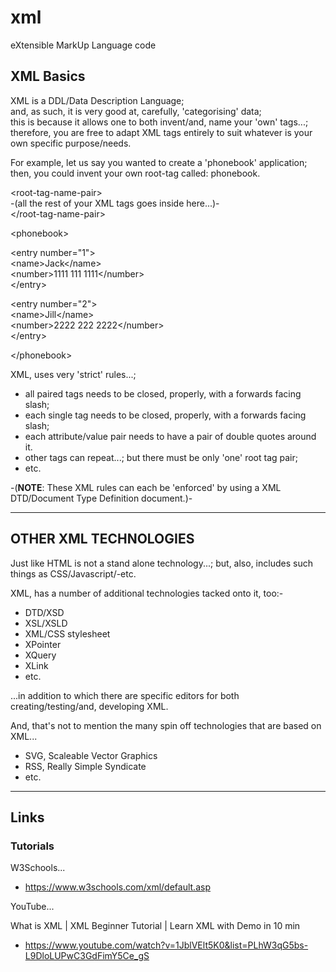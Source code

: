 # xml
eXtensible MarkUp Language code

## XML Basics

XML is a DDL/Data Description Language;  
and, as such, it is very good at, carefully, 'categorising' data;  
this is because it allows one to both invent/and, name your 'own' tags...;  
therefore, you are free to adapt XML tags entirely to suit whatever is your own specific purpose/needs.  

For example, let us say you wanted to create a 'phonebook' application;  
then, you could invent your own root-tag called: phonebook.  

&lt;root-tag-name-pair&gt;  
-(all the rest of your XML tags goes inside here...)-  
&lt;/root-tag-name-pair&gt;  


&lt;phonebook&gt;    

&lt;entry number="1"&gt;    
&lt;name&gt;Jack&lt;/name&gt;    
&lt;number&gt;1111 111 1111&lt;/number&gt;    
&lt;/entry&gt;    

&lt;entry number="2"&gt;    
&lt;name&gt;Jill&lt;/name&gt;    
&lt;number&gt;2222 222 2222&lt;/number&gt;    
&lt;/entry&gt;    

&lt;/phonebook&gt;    
  
XML, uses very 'strict' rules...;   
- all paired tags needs to be closed, properly, with a forwards facing slash;    
- each single tag needs to be closed, properly, with a forwards facing slash;     
- each attribute/value pair needs to have a pair of double quotes around it.
- other tags can repeat...; but there must be only 'one' root tag pair;  
- etc.  

-(**NOTE**: These XML rules can each be 'enforced' by using a XML DTD/Document Type Definition document.)-      

-----

## OTHER XML TECHNOLOGIES

Just like HTML is not a stand alone technology...; but, also, includes such things as CSS/Javascript/-etc.  

XML, has a number of additional technologies tacked onto it, too:- 

- DTD/XSD
- XSL/XSLD
- XML/CSS stylesheet
- XPointer
- XQuery
- XLink
- etc.

...in addition to which there are specific editors for both creating/testing/and, developing XML.  

And, that's not to mention the many spin off technologies that are based on XML...

- SVG, Scaleable Vector Graphics  
- RSS, Really Simple Syndicate  
- etc.

-----

## Links

### Tutorials

W3Schools...

- https://www.w3schools.com/xml/default.asp

YouTube...

What is XML | XML Beginner Tutorial | Learn XML with Demo in 10 min  
- https://www.youtube.com/watch?v=1JblVElt5K0&list=PLhW3qG5bs-L9DloLUPwC3GdFimY5Ce_gS  

